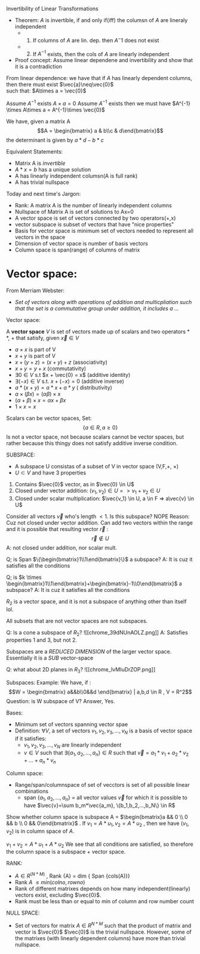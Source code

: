 Invertibility of Linear Transformations
- Theorem: *A* is invertible, if and only if(iff) the columsn of *A* are lineraly independent
	- 1. If columns of $A$ are lin. dep. then $A^-1$ does not exist
	- 2. If $A^{-1}$ exists, then the cols of *A* are linearly independent
- Proof concept: Assume linear dependene and invertibility and show that it is a contradiction

From linear dependence: we have that if *A* has linearly dependent columns, then there must exist $\vec{a}\neq\vec{0}$   
such that:
$A\times a = \vec{0}$

Assume $A^{-1}$ exists
$A\times a = 0$ 
Assume $A^{-1}$ exists
then we must have 
$A^{-1} \times A\times a  = A^{-1}\times \vec{0}$

We have, given a matrix A
$$A = \begin{bmatrix} a & b\\c & d\end{bmatrix}$$
the determinant is given by $a*d-b*c$

Equivalent Statements:
- Matrix A is *invertible*
- $A*x = b$     has a unique solution
- A has linearly independent columsn(A is full rank)
- A has trivial nullspace

Today and next time's Jargon:
- Rank: A matrix A is the number of linearly independent columns
- Nullspace of Matrix A is set of solutions to Ax=0
- A vector space is set of vectors connected by two operators(+,x)
- vector subspace is subset of vectors that have "nice properties"
- Basis for vector space is minimum set of vectors needed to represent all vectors in the space
- Dimension of vector space is number of basis vectors
- Column space is span(range) of columns of matrix

# Vector space:
From Merriam Webster:
- *Set of vectors along with operations of addition and multicpliation such that the set is a commutative group under addition, it includes a ...*

Vector space:

A **vector space** *V* is set of vectors made up of scalars and two operators * *, + that satisfy, given $\vec{x} \in V$ 

- $a\times x$ is part of V
- $x+y$  is part of V
- $x + (y+z) = (x+y) + z$ (associativity)
- $x+y = y+x$ (commutativity)
- $\exists0 \in V$ s.t     $x + \vec{0} = x$ (additive identity)
- $\exists (-x) \in V$ s.t. $x+(-x)=0$ (additive inverse)
- $a*(x+y) = a*x+a*y$  ( distributivity)
- $a\times(\beta x)=(\alpha \beta)\times x$
- $(\alpha + \beta)\times x = \alpha x + \beta x$
- $1\times x= x$ 

Scalars can be vector spaces,
Set:
$$\{a\in R, a \geq 0 \}$$
Is not a vector space, not because scalars cannot be vector spaces, but rather because this thingy does not satisfy additive inverse condition. 

SUBSPACE:
- A subspace U consistas of a subset of V in vector space (V,F,+, $\times$)
- $U \subset V$ and have 3 properties
1. Contains $\vec{0}$ vector, as in $\vec{0} \in U$
2. Closed under vector addition: $(v_1,v_2) \in U =>v_1 + v_2 \in U$
3. Closed under scalar multiplication: $\vec{v_1} \in U, a \in F => a\vec{v} \in U$

Consider all vectors $\vec{v}$ who's length $< 1$. Is this subspace?
NOPE
Reason: Cuz not closed under vector addition. Can add two vectors within the range and it is possible that resulting vector $\vec{r}$ :
$$\vec{r} \notin U$$
A: not closed under addition, nor scalar mult.

Q; is Span $\{\begin{bmatrix}1\\1\end{bmatrix}\}$ a subspace?
A: It is cuz it satisfies all the conditions

Q; is  $k \times \begin{bmatrix}1\\1\end{bmatrix}+\begin{bmatrix}-1\\0\end{bmatrix}$ a subspace?
A: It is cuz it satisfies all the conditions

$R_2$ is a vector space, and it is not a subspace of anything other than itself lol. 

All subsets that are not vector spaces are not subspaces. 

Q:  Is a cone a subspace of $R_2$?
![[chrome_39dNUnAOLZ.png]]
A: Satisfies properties 1 and 3, but not 2.

Subspaces are a *REDUCED DIMENSION* of the larger vector space. Essentially it is a *SUB* vector-space

Q: what about 2D planes in $R_3$?
![[chrome_IvMIuDrZOP.png]]

Subspaces:
Example:
We have, if :
$$W = \begin{bmatrix} a&&b\\0&&d \end{bmatrix} | a,b,d \in R ,     V = R^2$$
Question: is W subspace of V? 
Answer, Yes. 

Bases:
- Minimum set of vectors spanning vector spae
- Definition: $\forall  V$, a set of vectors $v_1,v_2,v_3,...,v_N$ is a basis of vector space if it satisfies:
	- $v_1,v_2,v_3,...,v_N$ are linearly independent
	- $v \in V$  such that $\exists \{a_1,a_2,...,a_n\} \in R$ such that $\vec{v} = a_1*v_1 + a_2*v_2 + ... + a_n*v_n$

Column space:
- Range/span/columnspace of set of vecctors is set of all possible linear combinations
	- span $\{a_1,a_2,...,a_n\}$ = all vector values $\vec{v}$ for which it is possible to have $\vec{v}=\sum b_m*\vec{a_m},    \{b_1,b_2,...,b_N\} \in R$ 

Show whether column space is subspace
A = $\begin{bmatrix}a && 0 \\ 0 && b \\ 0 && 0\end{bmatrix}$ .  If $v_1 = A*u_1, v_2 = A*u_2$ , then we have 
$(v_1,v_2)$ is in column space of *A*.  

$v_1 + v_2 = A*u_1 + A*u_2$ 
We see that all conditions are satisfied, so therefore the column space is a subspace + vector space. 

RANK:
- $A \in R ^{(N*M)}$ , Rank {A} = dim { Span {cols(A)}}
- Rank ${A}$ $\leq min(colno, rowno)$ 
- Rank of different matrixes depends on how many independent(linearly) vectors exist, excluding $\vec{0}$. 
- Rank must be less than or equal to min of column and row number count

NULL SPACE:
- Set of vectors for matrix $A \in R^{N*M}$ such that the product of matrix and vector is $\vec{0}$ 
$\vec{0}$  is the trivial nullspace.
However, some of the matrixes (with linearly dependent columns) have more than trivial nullspace. 


